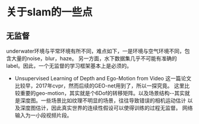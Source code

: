 # 关于slam的一些点
## 无监督
underwater环境与平常环境有所不同，难点如下，一是环境与空气环境不同，包含大量的noise，blur，haze。
另一方面，水下数据集几乎不可能有准确的label。因此，一个无监督的学习框架基本上是必须的。
* Unsupervised Learning of Depth and Ego-Motion from Video
这一篇论文比较早，2017年cvpr，然而后续的GEO-net用到了，所以一探究竟。
这里比较重要的geo-motion，其实就是个6Dof的转移矩阵。以及场景结构--其实就是深度图。一些场景比如纹理不明显的场景，往往导致错误的相机运动估计
以及深度图估计，因此真实世界的连续性假设可以使得训练的过程无监督。
网络输入为一小段视频片段。
